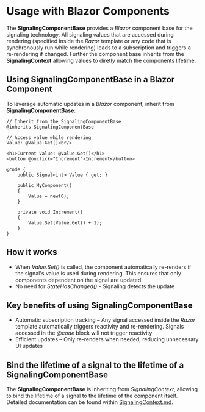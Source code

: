 # Usage with Blazor Components
The **SignalingComponentBase** provides a *Blazor* component base for the signaling technology. All signaling values that are accessed during rendering (specified inside the *Razor* template or any code that is synchronously run while rendering) leads to a subscription and triggers a re-rendering if changed. Further the component base inherits from the **SignalingContext** allowing values to diretly match the components lifetime.

## Using SignalingComponentBase in a Blazor Component
To leverage automatic updates in a *Blazor* component, inherit from **SignalingComponentBase**:

```
// Inherit from the SignalingComponentBase
@inherits SignalingComponentBase
 
// Access value while rendering
Value: @Value.Get()<br/>

<h1>Current Value: @Value.Get()</h1>
<button @onclick="Increment">Increment</button>

@code {
    public Signal<int> Value { get; }

    public MyComponent()
    {
        Value = new(0);
    }

    private void Increment()
    {
        Value.Set(Value.Get() + 1);
    }
}
```

## How it works
- When *Value.Set()* is called, the component automatically re-renders if the signal's value is used during rendering. This ensures that only components dependent on the signal are updated
- No need for *StateHasChanged()* - Signaling detects the update

## Key benefits of using SignalingComponentBase
- Automatic subscription tracking – Any signal accessed inside the *Razor* template automatically triggers reactivity and re-rendering. Signals accessed in the *@code* block will not trigger reactivity
- Efficient updates – Only re-renders when needed, reducing unnecessary UI updates

## Bind the lifetime of a signal to the lifetime of a SignalingComponentBase
The **SignalingComponentBase** is inheriting from *SignalingContext*, allowing to bind the lifetime of a signal to the lifetime of the component itself. Detailed documentation can be found within [SignalingContext.md](./SignalingContext.md).
